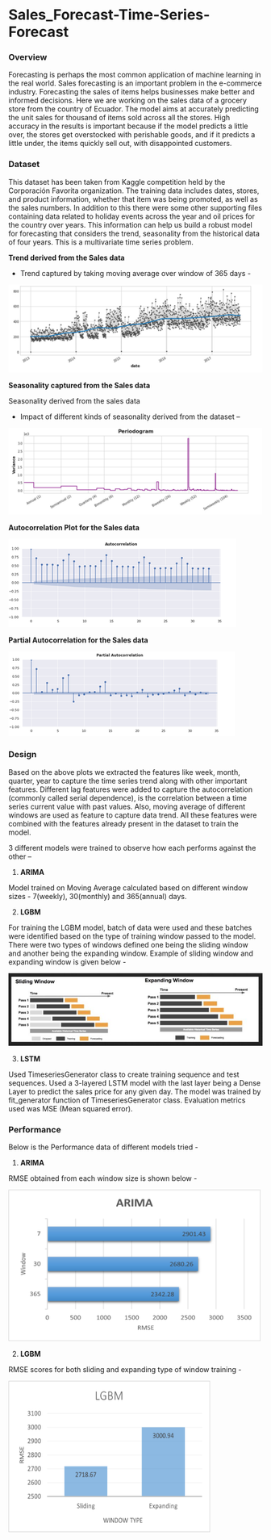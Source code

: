 # Sales_Forecast-Time-Series-Forecast
### Overview

Forecasting is perhaps the most common application of machine learning in the real world. Sales forecasting is an important problem in the e-commerce industry. Forecasting the sales of items helps businesses make better and informed decisions. 
Here we are working on the sales data of a grocery store from the country of Ecuador. The model aims at accurately predicting the unit sales for thousand of items sold across all the stores. High accuracy in the results is important because if the model predicts a little over, the stores get overstocked with perishable goods, and if it predicts a little under, the items quickly sell out, with disappointed customers.

### Dataset

This dataset has been taken from Kaggle competition held by the Corporación Favorita organization. The training data includes dates, stores, and product information, whether that item was being promoted, as well as the sales numbers. In addition to this there were some other supporting files containing data related to holiday events across the year and oil prices for the country over years. This information can help us build a robust model for forecasting that considers the trend, seasonality from the historical data of four years. This is a multivariate time series problem.

**Trend derived from the Sales data**
* Trend captured by taking moving average over window of 365 days -

![image](https://github.com/Ruparna25/Sales-Forecast---Time-Series-Forecast/blob/main/images/year_window.png)

**Seasonality captured from the Sales data**

Seasonality derived from the sales data

* Impact of different kinds of seasonality derived from the dataset –

![image](https://github.com/Ruparna25/Sales-Forecast---Time-Series-Forecast/blob/main/images/Periodgram.png)

**Autocorrelation Plot for the Sales data** 

![image](https://github.com/Ruparna25/Sales-Forecast---Time-Series-Forecast/blob/main/images/ACF.png)

**Partial Autocorrelation for the Sales data** 

![image](https://github.com/Ruparna25/Sales-Forecast---Time-Series-Forecast/blob/main/images/PACF.png)

### Design

Based on the above plots we extracted the features like week, month, quarter, year to capture the time series trend along with other important features. Different lag features were added to capture the autocorrelation (commonly called serial dependence), is the correlation between a time series current value with past values. Also, moving average of different windows are used as feature to capture data trend. All these features were combined with the features already present in the dataset to train the model. 

3 different models were trained to observe how each performs against the other – 
1.	**ARIMA**

Model trained on Moving Average calculated based on different window sizes - 7(weekly), 30(monthly) and 365(annual) days. 

2.	**LGBM**

For training the LGBM model, batch of data were used and these batches were identified based on the type of training window passed to the model. There were two types of windows defined one being the sliding window and another being the expanding window. Example of sliding window and expanding window is given below - 

![image](https://github.com/Ruparna25/Sales-Forecast---Time-Series-Forecast/blob/main/images/window_lgbm.JPG)

3.	**LSTM**

Used TimeseriesGenerator class to create training sequence and test sequences. Used a 3-layered LSTM model with the last layer being a Dense Layer to predict the sales price for any given day. The model was trained by fit_generator function of TimeseriesGenerator class. Evaluation metrics used was MSE (Mean squared error).

### Performance

Below is the Performance data of different models tried -
1. **ARIMA**

RMSE obtained from each window size is shown below -

<img src='https://github.com/Ruparna25/Sales-Forecast---Time-Series-Forecast/blob/main/images/ARIMA.png' width=500, height=300>

2. **LGBM**

RMSE scores for both sliding and expanding type of window training -

<img src='https://github.com/Ruparna25/Sales-Forecast---Time-Series-Forecast/blob/main/images/LGBM.png' width=400, height=300>


